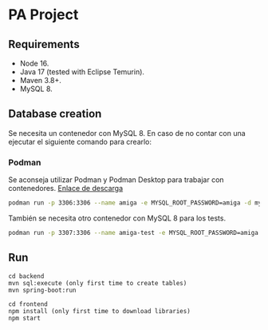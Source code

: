 # PA Project 

## Requirements

- Node 16.
- Java 17 (tested with Eclipse Temurin).
- Maven 3.8+.
- MySQL 8.

## Database creation

Se necesita un contenedor con MySQL 8. En caso de no contar con una ejecutar el siguiente comando para crearlo:

### Podman
Se aconseja utilizar Podman y Podman Desktop para trabajar con contenedores. [Enlace de descarga](https://podman-desktop.io/docs/Installation)
```bash
podman run -p 3306:3306 --name amiga -e MYSQL_ROOT_PASSWORD=amiga -d mysql:8
```
También se necesita otro contenedor con MySQL 8 para los tests.

```bash
podman run -p 3307:3306 --name amiga-test -e MYSQL_ROOT_PASSWORD=amiga -d mysql:8
```

## Run

```
cd backend
mvn sql:execute (only first time to create tables)
mvn spring-boot:run

cd frontend
npm install (only first time to download libraries)
npm start
```
